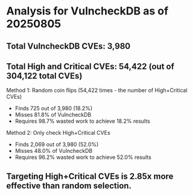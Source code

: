 # Analysis for VulncheckDB as of 20250805

## Total VulncheckDB CVEs: 3,980
## Total High and Critical CVEs: 54,422 (out of 304,122 total CVEs)

Method 1: Random coin flips (54,422 times - the number of High+Critical CVEs)
  - Finds 725 out of 3,980 (18.2%)
  - Misses 81.8% of VulncheckDB
  - Requires 98.7% wasted work to achieve 18.2% results

Method 2: Only check High+Critical CVEs
  - Finds 2,069 out of 3,980 (52.0%)
  - Misses 48.0% of VulncheckDB
  - Requires 96.2% wasted work to achieve 52.0% results

## Targeting High+Critical CVEs is 2.85x more effective than random selection.
